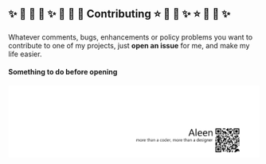 ## :sparkles: :dizzy: :star2: :star2: :sparkles: :dizzy: :star2: :star2: Contributing :star: :star2: :dizzy: :sparkles:  :star: :star2: :dizzy: :sparkles:

Whatever comments, bugs, enhancements or policy problems you want to contribute to one of my projects, just **open an issue** for me, and make my life easier.

#### Something to do before opening

<a href="http://aleen42.github.io/" target="_blank" ><img src="./pic/tail.gif"></a>
